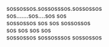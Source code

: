 sossossos.sossosssos.sossossos <br>
sos.......sos....sos sos <br>
sossossos sos    sos sossossos <br>
      sos sos    sos       sos <br>
sossossos sossosssos sossossos <br>

